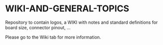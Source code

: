 # WIKI-AND-GENERAL-TOPICS
Repository to contain logos, a WIKI with notes and standard definitions for board size, connector pinout, ...  

Please go to the Wiki tab for more information.

